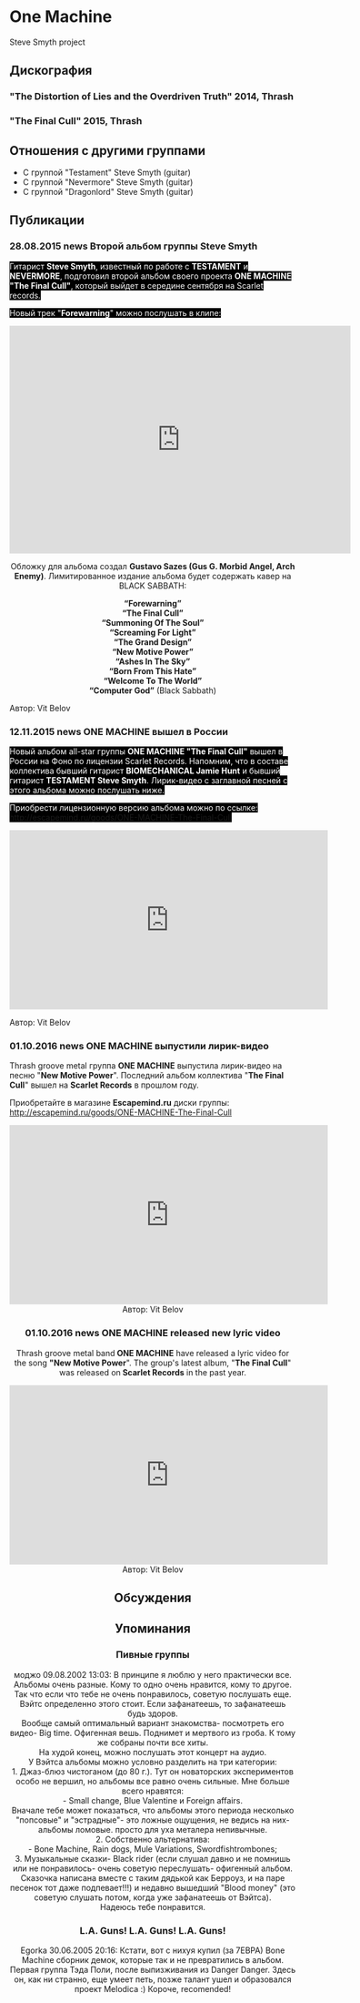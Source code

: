 # One Machine

Steve Smyth project

## Дискография

### "The Distortion of Lies and the Overdriven Truth" 2014, Thrash



### "The Final Cull" 2015, Thrash




## Отношения с другими группами

* C группой "Testament" Steve Smyth (guitar)
* C группой "Nevermore" Steve Smyth (guitar)
* C группой "Dragonlord" Steve Smyth (guitar)

## Публикации

### 28.08.2015 news Второй альбом группы Steve Smyth

<P><FONT style="BACKGROUND-COLOR: #000000" color=#ffffff>Гитарист <STRONG>Steve Smyth</STRONG>, известный по работе с <STRONG>TESTAMENT</STRONG> и<STRONG> NEVERMORE</STRONG>, подготовил второй альбом своего проекта <STRONG>ONE MACHINE "The Final Cull"</STRONG>, который выйдет в середине сентября на Scarlet records. </FONT></P>
<P><FONT style="BACKGROUND-COLOR: #000000" color=#ffffff>Новый трек "<STRONG>Forewarning</STRONG>" можно послушать в клипе:</FONT></P>
<P>
<CENTER><IFRAME height=400 src="https://www.youtube.com/embed/fEWZuqKB-9Y" frameBorder=0 width=600 allowfullscreen></IFRAME>
<P></P>
<P>Обложку для альбома создал <STRONG>Gustavo Sazes (Gus G. Morbid Angel, Arch Enemy)</STRONG>. Лимитированное издание альбома будет содержать кавер на BLACK SABBATH:</P>
<P><STRONG>“Forewarning”<BR>“The Final Cull”<BR>“Summoning Of The Soul”<BR>“Screaming For Light”<BR>“The Grand Design”<BR>“New Motive Power”<BR>“Ashes In The Sky”<BR>“Born From This Hate”<BR>“Welcome To The World”<BR>“Computer God”</STRONG> (Black Sabbath)</P></CENTER>
Автор: Vit Belov

### 12.11.2015 news ONE MACHINE вышел в России

<P><FONT style="BACKGROUND-COLOR: #000000" color=#ffffff>Новый альбом all-star группы <STRONG>ONE MACHINE "The Final Cull"</STRONG> вышел в России на Фоно по лицензии Scarlet Records. Напомним, что в составе коллектива бывший гитарист <STRONG>BIOMECHANICAL Jamie Hunt</STRONG> и&nbsp;бывший гитарист <STRONG>TESTAMENT Steve Smyth</STRONG>. Лирик-видео с заглавной песней с этого альбома можно послушать ниже.</FONT></P>
<P><FONT style="BACKGROUND-COLOR: #000000" color=#ffffff>Приобрести лицензионную версию альбома можно по ссылке: <A href="http://escapemind.ru/goods/ONE-MACHINE-The-Final-Cull">http://escapemind.ru/goods/ONE-MACHINE-The-Final-Cull</A></FONT></P>
<P>
<CENTER><IFRAME height=315 src="https://www.youtube.com/embed/JSMSAr-Z_1s" frameBorder=0 width=560 allowfullscreen></IFRAME>
<P></P></CENTER>
Автор: Vit Belov

### 01.10.2016 news ONE MACHINE выпустили лирик-видео

<p>Thrash groove metal группа <strong>ONE MACHINE</strong> выпустила лирик-видео на песню "<strong>New Motive Power</strong>". Последний альбом коллектива "<strong>The Final Cull</strong>" вышел на <strong>Scarlet Records</strong> в прошлом году.</p><p>Приобретайте в магазине <strong>Escapemind.ru</strong> диски группы: <a href="http://escapemind.ru/goods/ONE-MACHINE-The-Final-Cull">http://escapemind.ru/goods/ONE-MACHINE-The-Final-Cull</a></p><p><center><iframe width="560" height="315" src="https://www.youtube.com/embed/wsEYSLknEwY" frameborder="0" allowfullscreen></iframe>
Автор: Vit Belov

### 01.10.2016 news ONE MACHINE released new lyric video

Thrash groove metal band<strong> ONE MACHINE</strong> have released a lyric video for the song <strong>"New Motive Power</strong>". The group's latest album, "<strong>The Final Cull</strong>" was released on<strong> Scarlet Records</strong> in the past year.<p><center><iframe width="560" height="315" src="https://www.youtube.com/embed/wsEYSLknEwY" frameborder="0" allowfullscreen></iframe>
Автор: Vit Belov


## Обсуждения


## Упоминания

### Пивные группы

моджо 09.08.2002 13:03:
В принципе я люблю у него практически все. Альбомы очень разные. Кому то одно очень нравится, кому то другое. Так что если что тебе не очень понравилось, советую послушать еще. Вэйтс определенно этого стоит. Если зафанатеешь, то зафанатеешь будь здоров.<BR>Вообще самый оптимальный вариант знакомства- посмотреть его видео- Big time. Офигенная вешь. Поднимет и мертвого из гроба. К тому же собраны почти все хиты.<BR>На худой конец, можно послушать этот концерт на аудио. <BR>У Вэйтса альбомы можно условно разделить на три категории:<BR>1. Джаз-блюз чистоганом (до 80 г.). Тут он новаторских экспериментов особо не вершил, но альбомы все равно очень сильные. Мне больше всего нравятся:<BR>- Small change, Blue Valentine  и Foreign affairs.<BR>Вначале тебе может показаться, что альбомы этого периода несколько "попсовые" и "эстрадные"- это ложные ощущения, не ведись на них- альбомы ломовые. просто для уха металера непивычные.<BR>2. Собственно альтернатива:<BR>- Bone Machine, Rain dogs, Mule Variations, Swordfishtrombones;<BR>3. Музыкальные сказки- Black rider (если слушал давно и не помнишь или не понравилось- очень советую переслушать- офигенный альбом. Сказочка написана вместе с таким дядькой как Берроуз, и на паре песенок тот даже подпевает!!!) и недавно вышедший "Blood money" (это советую слушать потом, когда уже зафанатеешь от Вэйтса).<BR>Надеюсь тебе понравится.<BR>

### L.A. Guns! L.A. Guns! L.A. Guns!

Egorka 30.06.2005 20:16:
Кстати, вот с нихуя купил (за 7ЕВРА) Bone Machine сборник демок, которые так и не превратились в альбом. Первая группа Тэда Поли, после выпизживания из Danger Danger. Здесь  он, как ни странно, еще умеет петь, позже талант ушел и образовался проект Melodica :) Короче, recomended!

